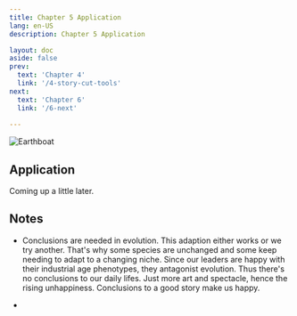 ```yaml
---
title: Chapter 5 Application
lang: en-US
description: Chapter 5 Application

layout: doc
aside: false
prev:
  text: 'Chapter 4'
  link: '/4-story-cut-tools'
next:
  text: 'Chapter 6'
  link: '/6-next'
  
---
```


<!-- Sources: -->
<!-- W Roman late empire inflation -->
<!-- https://www.quora.com/Which-leader-of-Rome-had-the-largest-impact-on-the-Roman-Empire/answer/Alex-Mann-32?ch=15&oid=243148896&share=434c5e46&srid=3Y7XA&target_type=answer -->

![Earthboat](/assets/img/earthrise-10.png)

## Application

Coming up a little later.


## Notes

- Conclusions are needed in evolution. This adaption either works or we try another. That's why some species are unchanged and some keep needing to adapt to a changing niche. Since our leaders are happy with their industrial age phenotypes, they antagonist evolution. Thus there's no conclusions to our daily lifes. Just more art and spectacle, hence the rising unhappiness. Conclusions to a good story make us happy.

- 